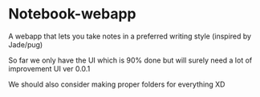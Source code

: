 # Notebook-webapp
 A webapp that lets you take notes in a preferred writing style (inspired by Jade/pug)

 So far we only have the UI which is 90% done but will surely need a lot of improvement
 UI ver 0.0.1
 
 We should also consider making proper folders for everything XD
